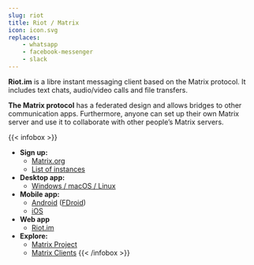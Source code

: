 ```yaml
---
slug: riot
title: Riot / Matrix
icon: icon.svg
replaces:
    - whatsapp
    - facebook-messenger
    - slack
---
```


**Riot.im** is a libre instant messaging client based on the Matrix protocol. It includes text chats, audio/video calls and file transfers.

**The Matrix protocol** has a federated design and allows bridges to other communication apps. Furthermore, anyone can set up their own Matrix server and use it to collaborate with other people’s Matrix servers.

{{< infobox >}}
- **Sign up:**
    - [Matrix.org](https://riot.im/app/#/register)
    - [List of instances](https://www.hello-matrix.net/public_servers.php)
- **Desktop app:**
    - [Windows / macOS / Linux](https://riot.im/download/desktop/)
- **Mobile app:**
    - [Android](https://play.google.com/store/apps/details?id=im.vector.app) ([FDroid](https://f-droid.org/en/packages/im.vector.alpha/))
    - [iOS](https://itunes.apple.com/us/app/vector.im/id1083446067)
- **Web app**
    - [Riot.im](https://riot.im/app/)
- **Explore:**
    - [Matrix Project](https://matrix.org/)
    - [Matrix Clients](https://matrix.org/clients/)
{{< /infobox >}}

[floss]: https://web.archive.org/web/20180904102804/https://switching.social/what-is-open-source-software/
